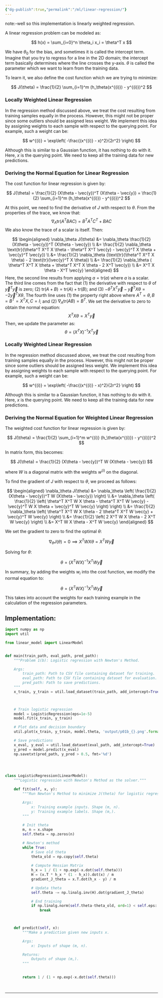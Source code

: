 ```yaml
---
{"dg-publish":true,"permalink":"/ml/linear-regression/"}
---
```


note:-well so this implementation is linearly weighted regression.

A linear regression problem can be modeled as:

$$ h(x) = \sum_{i=0}^n \theta_i x_i = \theta^T x $$

We have $\theta_0$ for the bias, and sometimes it is called the intercept term. Imagine that you try to regress for a line in the 2D domain; the intercept term basically determines where the line crosses the y-axis. $\theta$ is called the parameter which we want to learn from the training data.

To learn it, we also define the cost function which we are trying to minimize:

$$ J(\theta) = \frac{1}{2} \sum_{i=1}^m (h_\theta(x^{(i)}) - y^{(i)})^2 $$

### Locally Weighted Linear Regression

In the regression method discussed above, we treat the cost resulting from training samples equally in the process. However, this might not be proper since some outliers should be assigned less weight. We implement this idea by assigning weights to each sample with respect to the querying point. For example, such a weight can be:

$$ w^{(i)} = \exp\left( -\frac{(x^{(i)} - x)^2}{2r^2} \right) $$

Although this is similar to a Gaussian function, it has nothing to do with it. Here, $x$ is the querying point. We need to keep all the training data for new predictions.


### Deriving the Normal Equation for Linear Regression 

The cost function for linear regression is given by: 

$$ J(\theta) = \frac{1}{2} (X\theta - \vec{y})^T (X\theta - \vec{y}) = \frac{1}{2} \sum_{i=1}^m (h_\theta(x^{(i)}) - y^{(i)})^2 $$

At this point, we need to find the derivative of $J$ with respect to $\theta$. From the properties of the trace, we know that: $$ \nabla_A \text{tr}(A^T B A C) = B^T A^T C^T + B A C $$ We also know the trace of a scalar is itself. Then: 

$$ \begin{aligned} \nabla_\theta J(\theta) &= \nabla_\theta \frac{1}{2} (X\theta - \vec{y})^T (X\theta - \vec{y}) \\ &= \frac{1}{2} \nabla_\theta \text{tr}(\theta^T X^T X \theta - \theta^T X^T \vec{y} - \vec{y}^T X \theta + \vec{y}^T \vec{y}) \\ &= \frac{1}{2} \nabla_\theta (\text{tr}(\theta^T X^T X \theta) - 2 \text{tr}(\vec{y}^T X \theta)) \\ &= \frac{1}{2} \nabla_\theta ( \theta^T X^T X \theta + \theta^T X^T X \theta - 2 X^T \vec{y}) \\ &= X^T X \theta - X^T \vec{y} \end{aligned} $$
Here, the second line results from applying $a = \text{tr}(a)$ where $a$ is a scalar. The third line comes from the fact that
(1) the derivative with respect to $\theta$ of $\vec{y}^T \vec{y}$ is zero; 
(2) $\text{tr}(A + B) = \text{tr}(A) + \text{tr}(B)$; and 
(3) $- \theta^T X^T \vec{y} - \vec{y}^T X \theta = -2 \vec{y}^T X \theta$. 
The fourth line uses (1) the property right above where $A^T = \theta, B = B^T = X^T X, C = I$; and (2) $\nabla_A \text{tr}(A B) = B^T$. We set the derivative to zero to obtain the normal equation: $$ X^T X \theta = X^T \vec{y} $$ Then, we update the parameter as: $$ \theta = (X^T X)^{-1} X^T \vec{y} $$

### Locally Weighted Linear Regression

In the regression method discussed above, we treat the cost resulting from training samples equally in the process. However, this might not be proper since some outliers should be assigned less weight. We implement this idea by assigning weights to each sample with respect to the querying point. For example, such a weight can be:

$$ w^{(i)} = \exp\left( -\frac{(x^{(i)} - x)^2}{2r^2} \right) $$

Although this is similar to a Gaussian function, it has nothing to do with it. Here, $x$ is the querying point. We need to keep all the training data for new predictions.

### Deriving the Normal Equation for Weighted Linear Regression

The weighted cost function for linear regression is given by:

$$ J(\theta) = \frac{1}{2} \sum_{i=1}^m w^{(i)} (h_\theta(x^{(i)}) - y^{(i)})^2 $$

In matrix form, this becomes:

$$ J(\theta) = \frac{1}{2} (X\theta - \vec{y})^T W (X\theta - \vec{y}) $$

where $W$ is a diagonal matrix with the weights $w^{(i)}$ on the diagonal.

To find the gradient of $J$ with respect to $\theta$, we proceed as follows:

$$
\begin{aligned}
\nabla_\theta J(\theta) &= \nabla_\theta \left( \frac{1}{2} (X\theta - \vec{y})^T W (X\theta - \vec{y}) \right) \\
&= \nabla_\theta \left( \frac{1}{2} \left( \theta^T X^T W X \theta - \theta^T X^T W \vec{y} - \vec{y}^T W X \theta + \vec{y}^T W \vec{y} \right) \right) \\
&= \frac{1}{2} \nabla_\theta \left( \theta^T X^T W X \theta - 2 \theta^T X^T W \vec{y} + \vec{y}^T W \vec{y} \right) \\
&= \frac{1}{2} \left( 2 X^T W X \theta - 2 X^T W \vec{y} \right) \\
&= X^T W X \theta - X^T W \vec{y}
\end{aligned}
$$

We set the gradient to zero to find the optimal $\theta$:

$$ \nabla_\theta J(\theta) = 0 \implies X^T W X \theta = X^T W \vec{y} $$

Solving for $\theta$:

$$ \theta = (X^T W X)^{-1} X^T W \vec{y} $$

In summary, by adding the weights $w_i$ into the cost function, we modify the normal equation to:

$$ \theta = (X^T W X)^{-1} X^T W \vec{y} $$

This takes into account the weights for each training example in the calculation of the regression parameters.




## Implementation:


```python
import numpy as np
import util

from linear_model import LinearModel


def main(train_path, eval_path, pred_path):
    """Problem 1(b): Logistic regression with Newton's Method.

    Args:
        train_path: Path to CSV file containing dataset for training.
        eval_path: Path to CSV file containing dataset for evaluation.
        pred_path: Path to save predictions.
    """
    x_train, y_train = util.load_dataset(train_path, add_intercept=True)

    

    # Train logistic regression
    model = LogisticRegression(eps=1e-5)
    model.fit(x_train, y_train)

    # Plot data and decision boundary
    util.plot(x_train, y_train, model.theta, 'output/p01b_{}.png'.format(pred_path[-5]))

    # Save predictions
    x_eval, y_eval = util.load_dataset(eval_path, add_intercept=True)
    y_pred = model.predict(x_eval)
    np.savetxt(pred_path, y_pred > 0.5, fmt='%d')

    


class LogisticRegression(LinearModel):
    """Logistic regression with Newton's Method as the solver."""

    def fit(self, x, y):
        """Run Newton's Method to minimize J(theta) for logistic regression.

        Args:
            x: Training example inputs. Shape (m, n).
            y: Training example labels. Shape (m,).
        """
        
        # Init theta
        m, n = x.shape
        self.theta = np.zeros(n)

        # Newton's method
        while True:
            # Save old theta
            theta_old = np.copy(self.theta)
            
            # Compute Hessian Matrix
            h_x = 1 / (1 + np.exp(-x.dot(self.theta)))
            H = (x.T * h_x * (1 - h_x)).dot(x) / m
            gradient_J_theta = x.T.dot(h_x - y) / m

            # Updata theta
            self.theta -= np.linalg.inv(H).dot(gradient_J_theta)

            # End training
            if np.linalg.norm(self.theta-theta_old, ord=1) < self.eps:
                break

        

    def predict(self, x):
        """Make a prediction given new inputs x.

        Args:
            x: Inputs of shape (m, n).

        Returns:
            Outputs of shape (m,).
        """
        
        
        return 1 / (1 + np.exp(-x.dot(self.theta)))

    

```
****
